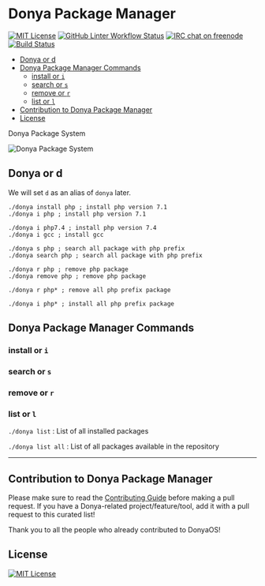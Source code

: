 # Donya Package Manager

[![MIT License](https://img.shields.io/github/license/DonyaOS/PackageManager?color=brightgreen)](LICENSE)
[![GitHub Linter Workflow Status](https://img.shields.io/github/workflow/status/DonyaOS/PackageManager/Lint?label=Linter)](#donya-package-manager)
[![IRC chat on freenode](https://img.shields.io/badge/IRC%20chat%20on%20freenode-%23DonyaOS-brightgreen)](#donya-package-manager)
[![Build Status](https://cloud.drone.io/api/badges/DonyaOS/PackageManager/status.svg)](https://cloud.drone.io/DonyaOS/PackageManager)


- [Donya or d](#donya-or-d)
- [Donya Package Manager Commands](#donya-package-manager-commands)
  - [install or `i`](#install-or-i)
  - [search or `s`](#search-or-s)
  - [remove or `r`](#remove-or-r)
  - [list or `l`](#list-or-l)
- [Contribution to Donya Package Manager](#contribution-to-donya-package-manager)
- [License](#license)

Donya Package System

![Donya Package System](https://user-images.githubusercontent.com/2658040/91432025-65355380-e876-11ea-8b4c-400b0aa77a4d.jpg)

## Donya or d

We will set `d` as an alias of `donya` later.

```
./donya install php ; install php version 7.1
./donya i php ; install php version 7.1

./donya i php7.4 ; install php version 7.4
./donya i gcc ; install gcc

./donya s php ; search all package with php prefix
./donya search php ; search all package with php prefix

./donya r php ; remove php package
./donya remove php ; remove php package

./donya r php* ; remove all php prefix package

./donya i php* ; install all php prefix package
```

## Donya Package Manager Commands

### install or `i`

### search or `s`

### remove or `r`

### list or `l`

`./donya list` : List of all installed packages

`./donya list all` : List of all packages available in the repository

-----------

## Contribution to Donya Package Manager

Please make sure to read the [Contributing Guide](CONTRIBUTING.md) before making a pull request. If you have a Donya-related project/feature/tool, add it with a pull request to this curated list!

Thank you to all the people who already contributed to DonyaOS!

## License

[![MIT License](https://img.shields.io/github/license/DonyaOS/PackageManager)](LICENSE)
